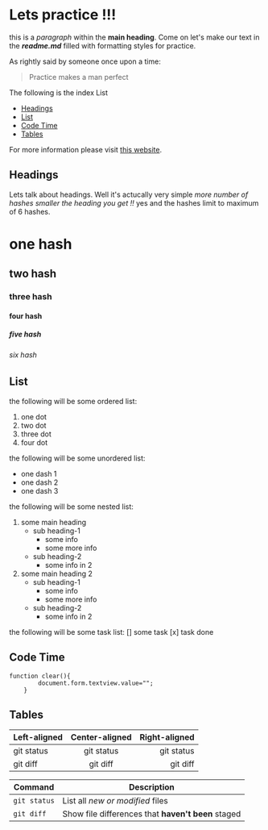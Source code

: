 # Lets practice !!!

this is a *paragraph* within the **main heading**. Come on let's make our text in the ***readme.md*** filled with formatting styles for practice. 

As rightly said by someone once upon a time:
> Practice makes a man perfect

The following is the index List
- [Headings](https://github.com/tanishabisht/demo1#Headings)
- [List](https://github.com/tanishabisht/demo1#List)
- [Code Time](https://github.com/tanishabisht/demo1#Code-Time)
- [Tables](https://github.com/tanishabisht/demo1#Tables)

For more information please visit [this website](https://help.github.com/en/github/writing-on-github/getting-started-with-writing-and-formatting-on-github).




## Headings

Lets talk about headings. Well it's actucally very simple *more number of hashes smaller the heading you get !!* yes and the hashes limit to maximum of 6 hashes.

# one hash
## two hash
### three hash
#### four hash
##### five hash
###### six hash




## List

the following will be some ordered list:
1. one dot
2. two dot
3. three dot
4. four dot

the following will be some unordered list:
- one dash 1
- one dash 2
- one dash 3

the following will be some nested list:
1. some main heading
   - sub heading-1
     - some info
     - some more info
   - sub heading-2
     - some info in 2
2. some main heading 2
   - sub heading-1
     - some info
     - some more info
   - sub heading-2
     - some info in 2

the following will be some task list:
[] some task
[x] task done




## Code Time

```
function clear(){
        document.form.textview.value="";
    }
```




## Tables


| Left-aligned | Center-aligned | Right-aligned |
| :---         |     :---:      |          ---: |
| git status   | git status     | git status    |
| git diff     | git diff       | git diff      |

| Command | Description |
| --- | --- |
| `git status` | List all *new or modified* files |
| `git diff` | Show file differences that **haven't been** staged |
